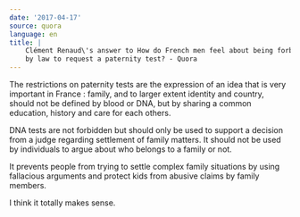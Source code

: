 ```yaml
---
date: '2017-04-17'
source: quora
language: en
title: |
    Clément Renaud\'s answer to How do French men feel about being forbidden
    by law to request a paternity test? - Quora
---
```


The restrictions on paternity tests are the expression of an idea that
is very important in France : family, and to larger extent identity and
country, should not be defined by blood or DNA, but by sharing a common
education, history and care for each others.

DNA tests are not forbidden but should only be used to support a
decision from a judge regarding settlement of family matters. It should
not be used by individuals to argue about who belongs to a family or
not.

It prevents people from trying to settle complex family situations by
using fallacious arguments and protect kids from abusive claims by
family members.

I think it totally makes sense.
